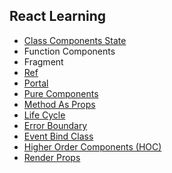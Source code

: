 ## React Learning
- [Class Components State](src/components/State/Readme.md)
- Function Components
- Fragment
- [Ref](src/components/RefEl/Readme.md)
- [Portal](src/components/ReactPortal/Readme.md)
- [Pure Components](src/components/PureComp/Readme.md)
- [Method As Props](src/components/PassMethodAsProps/Readme.md)
- [Life Cycle](src/components/LifeCycle/Readme.md)
- [Error Boundary](src/components/ErrorBoundary/Readme.md)
- [Event Bind Class](src/components/EventBinding/Readme.md)
- [Higher Order Components (HOC)](src/components/HighOrderComp/Readme.md)
- [Render Props](src/components/RenderProps/Readme.md) 